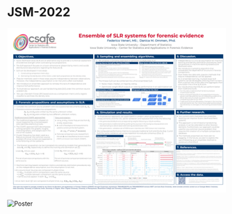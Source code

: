 # JSM-2022

![Poster](https://github.com/fveneri/JSM-2022/blob/main/Poster%20Veneri323445.png)


![Poster](https://github.com/fveneri/JSM-2022/blob/main/Veneri323445.png)
